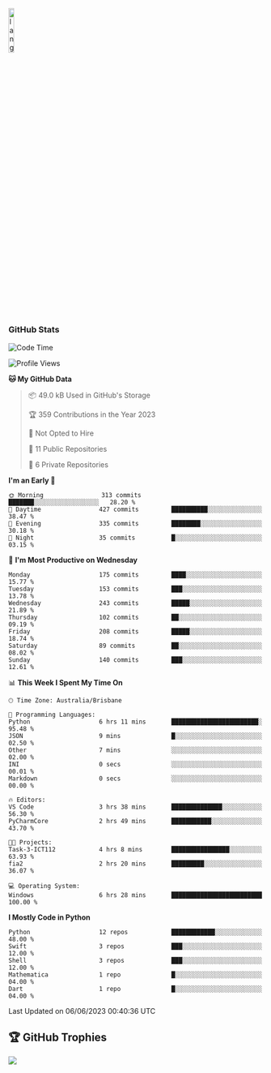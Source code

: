 <p align="left"><img width=15%" src="https://github.com/alansmathew/alansmathew/raw/master/lang.gif" alt="lang image here" /></p>

# <h3 align="left">GitHub Stats</h3>

<!--START_SECTION:waka-->
![Code Time](http://img.shields.io/badge/Code%20Time-226%20hrs%2031%20mins-blue)

![Profile Views](http://img.shields.io/badge/Profile%20Views-0-blue)

**🐱 My GitHub Data** 

> 📦 49.0 kB Used in GitHub's Storage 
 > 
> 🏆 359 Contributions in the Year 2023
 > 
> 🚫 Not Opted to Hire
 > 
> 📜 11 Public Repositories 
 > 
> 🔑 6 Private Repositories 
 > 
**I'm an Early 🐤** 

```text
🌞 Morning                313 commits         ███████░░░░░░░░░░░░░░░░░░   28.20 % 
🌆 Daytime                427 commits         ██████████░░░░░░░░░░░░░░░   38.47 % 
🌃 Evening                335 commits         ████████░░░░░░░░░░░░░░░░░   30.18 % 
🌙 Night                  35 commits          █░░░░░░░░░░░░░░░░░░░░░░░░   03.15 % 
```
📅 **I'm Most Productive on Wednesday** 

```text
Monday                   175 commits         ████░░░░░░░░░░░░░░░░░░░░░   15.77 % 
Tuesday                  153 commits         ███░░░░░░░░░░░░░░░░░░░░░░   13.78 % 
Wednesday                243 commits         █████░░░░░░░░░░░░░░░░░░░░   21.89 % 
Thursday                 102 commits         ██░░░░░░░░░░░░░░░░░░░░░░░   09.19 % 
Friday                   208 commits         █████░░░░░░░░░░░░░░░░░░░░   18.74 % 
Saturday                 89 commits          ██░░░░░░░░░░░░░░░░░░░░░░░   08.02 % 
Sunday                   140 commits         ███░░░░░░░░░░░░░░░░░░░░░░   12.61 % 
```


📊 **This Week I Spent My Time On** 

```text
🕑︎ Time Zone: Australia/Brisbane

💬 Programming Languages: 
Python                   6 hrs 11 mins       ████████████████████████░   95.48 % 
JSON                     9 mins              █░░░░░░░░░░░░░░░░░░░░░░░░   02.50 % 
Other                    7 mins              ░░░░░░░░░░░░░░░░░░░░░░░░░   02.00 % 
INI                      0 secs              ░░░░░░░░░░░░░░░░░░░░░░░░░   00.01 % 
Markdown                 0 secs              ░░░░░░░░░░░░░░░░░░░░░░░░░   00.00 % 

🔥 Editors: 
VS Code                  3 hrs 38 mins       ██████████████░░░░░░░░░░░   56.30 % 
PyCharmCore              2 hrs 49 mins       ███████████░░░░░░░░░░░░░░   43.70 % 

🐱‍💻 Projects: 
Task-3-ICT112            4 hrs 8 mins        ████████████████░░░░░░░░░   63.93 % 
fia2                     2 hrs 20 mins       █████████░░░░░░░░░░░░░░░░   36.07 % 

💻 Operating System: 
Windows                  6 hrs 28 mins       █████████████████████████   100.00 % 
```

**I Mostly Code in Python** 

```text
Python                   12 repos            ████████████░░░░░░░░░░░░░   48.00 % 
Swift                    3 repos             ███░░░░░░░░░░░░░░░░░░░░░░   12.00 % 
Shell                    3 repos             ███░░░░░░░░░░░░░░░░░░░░░░   12.00 % 
Mathematica              1 repo              █░░░░░░░░░░░░░░░░░░░░░░░░   04.00 % 
Dart                     1 repo              █░░░░░░░░░░░░░░░░░░░░░░░░   04.00 % 
```




 Last Updated on 06/06/2023 00:40:36 UTC
<!--END_SECTION:waka-->

## 🏆 GitHub Trophies

![](https://github-profile-trophy.vercel.app/?username=samh06&theme=discord&no-frame=true&no-bg=false&margin-w=4)
